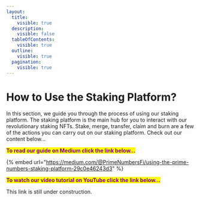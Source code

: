 ```yaml
---
layout:
  title:
    visible: true
  description:
    visible: false
  tableOfContents:
    visible: true
  outline:
    visible: true
  pagination:
    visible: true
---
```


# How to Use the Staking Platform?

In this section, we guide you through the process of using our staking platform. The staking platform is the main hub for you to interact with our revolutionary staking NFTs. Stake, merge, transfer, claim and burn are a few of the actions you can carry out on our staking platform. Check out our content below...

<mark style="color:purple;">**To read our guide on Medium click the link below...**</mark>

{% embed url="https://medium.com/@PrimeNumbersFi/using-the-prime-numbers-staking-platform-29c0e46243d3" %}

<mark style="color:purple;">**To watch our video tutorial on YouTube click the link below...**</mark>

This link is still under construction.
